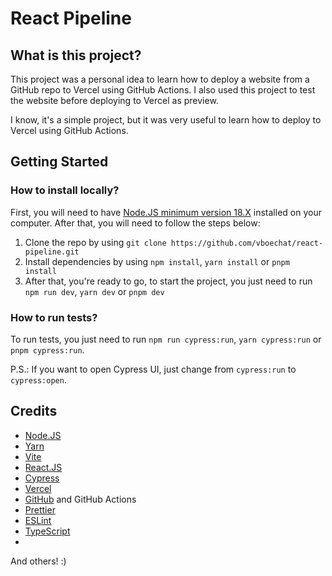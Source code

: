 # React Pipeline

## What is this project?
This project was a personal idea to learn how to deploy a website from a GitHub repo to Vercel using GitHub Actions.
I also used this project to test the website before deploying to Vercel as preview.

I know, it's a simple project, but it was very useful to learn how to deploy to Vercel using GitHub Actions.

## Getting Started
### How to install locally?
First, you will need to have [Node.JS minimum version 18.X](https://nodejs.org/en/download) installed on your computer.
After that, you will need to follow the steps below:

1. Clone the repo by using `git clone https://github.com/vboechat/react-pipeline.git`
2. Install dependencies by using `npm install`, `yarn install` or `pnpm install`
3. After that, you're ready to go, to start the project, you just need to run `npm run dev`, `yarn dev` or `pnpm dev`

### How to run tests?
To run tests, you just need to run `npm run cypress:run`, `yarn cypress:run` or `pnpm cypress:run`.

P.S.: If you want to open Cypress UI, just change from `cypress:run` to `cypress:open`.

## Credits
 - [Node.JS](https://nodejs.org/en)
 - [Yarn](https://yarnpkg.com)
 - [Vite](https://vitejs.dev)
 - [React.JS](https://reactjs.org)
 - [Cypress](https://cypress.io)
 - [Vercel](https://vercel.com)
 - [GitHub](https://github.com) and GitHub Actions
 - [Prettier](https://prettier.io)
 - [ESLint](https://eslint.org)
 - [TypeScript](https://typescriptlang.org)
 - 
And others! :)